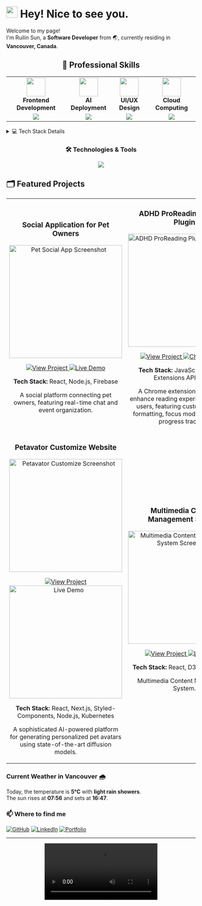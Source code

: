 <h1><img src="https://emojis.slackmojis.com/emojis/images/1531849430/4246/blob-sunglasses.gif?1531849430" width="30"/> Hey! Nice to see you.</h1>

<p>Welcome to my page! </br> I'm Ruilin Sun, a <b>Software Developer</b> from 🌏, currently residing in <img src="https://cdn-icons-png.flaticon.com/512/197/197430.png" width="13"/> <b>Vancouver, Canada</b>. </p>

<!-- 🚀 Professional Skills -->
<h2 align="center">🚀 Professional Skills</h2>

<div align="center">

  <table>
    <tr>
      <td align="center"><img src="https://img.icons8.com/ios-filled/50/4B0082/react-native.png" width="50"/><br><b>Frontend Development</b></td>
      <td align="center"><img src="https://img.icons8.com/ios-filled/50/0E2F44/artificial-intelligence.png" width="50"/><br><b>AI Deployment</b></td>
      <td align="center"><img src="https://img.icons8.com/ios-filled/50/FF69B4/design.png" width="50"/><br><b>UI/UX Design</b></td>
      <td align="center"><img src="https://img.icons8.com/ios-filled/50/008080/cloud.png" width="50"/><br><b>Cloud Computing</b></td>
    </tr>
    <tr>
      <td align="center">
        <img src="https://progress-bar.dev/90/?title=Frontend&width=200&color=4B0082"/>
      </td>
      <td align="center">
        <img src="https://progress-bar.dev/85/?title=AI-Deploy&width=200&color=0E2F44"/>
      </td>
      <td align="center">
        <img src="https://progress-bar.dev/80/?title=UI-Design&width=200&color=FF69B4"/>
      </td>
      <td align="center">
        <img src="https://progress-bar.dev/75/?title=Cloud-Computing&width=200&color=008080"/>
      </td>
    </tr>
  </table>

</div>

<!-- 详细技能树 -->
<details>
<summary>💻 Tech Stack Details</summary>

<div align="center">

|                                          Frontend Development                                          |                                            Cloud & DevOps                                            |                                                         UI/UX Design                                                          |
| :----------------------------------------------------------------------------------------------------: | :--------------------------------------------------------------------------------------------------: | :---------------------------------------------------------------------------------------------------------------------------: |
|        ![React](https://img.shields.io/badge/React-Expert-blue?style=for-the-badge&logo=react)         |     ![AWS](https://img.shields.io/badge/AWS-Advanced-orange?style=for-the-badge&logo=amazon-aws)     |                  ![Figma](https://img.shields.io/badge/Figma-Advanced-purple?style=for-the-badge&logo=figma)                  |
| ![TypeScript](https://img.shields.io/badge/TypeScript-Expert-blue?style=for-the-badge&logo=typescript) |     ![Docker](https://img.shields.io/badge/Docker-Advanced-blue?style=for-the-badge&logo=docker)     | ![Styled Components](https://img.shields.io/badge/Styled_Components-Advanced-pink?style=for-the-badge&logo=styled-components) |
|      ![Redux](https://img.shields.io/badge/Redux-Advanced-purple?style=for-the-badge&logo=redux)       | ![Firebase](https://img.shields.io/badge/Firebase-Advanced-yellow?style=for-the-badge&logo=firebase) |                   ![Sass](https://img.shields.io/badge/Sass-Advanced-cc6699?style=for-the-badge&logo=sass)                    |

</div>
</details>

<!-- 技能图标墙 -->
<div align="center">
  <h3>🛠️ Technologies & Tools</h3>
  
  <p>
    <img src="https://skillicons.dev/icons?i=react,redux,ts,js,nodejs,firebase,docker,aws,figma,sass" />
  </p>
</div>

<!-- 项目展示集 -->
<h2>🗂 Featured Projects</h2>

<div align="center">
  <table>
    <tr>
      <td width="50%">
        <h3 align="center">Social Application for Pet Owners</h3>
        <div align="center">
          <img src="project-screenshot.png" width="300" alt="Pet Social App Screenshot"/>
          <p>
            <a href="https://github.com/ruilinlin/bark_buddy">
              <img src="https://img.shields.io/badge/View_Project-4e4e4e?style=for-the-badge&logo=github" alt="View Project"/>
            </a>
            <a href="https://ruilinsun.myportfolio.com/social-application-for-pet-owner">
              <img src="https://img.shields.io/badge/Chrome_Store-4285F4?style=for-the-badge&logo=google-chrome&logoColor=white" alt="Live Demo"/>
            </a>
          </p>
          <p><strong>Tech Stack:</strong> React, Node.js, Firebase</p>
          <p>A social platform connecting pet owners, featuring real-time chat and event organization.</p>
        </div>
      </td>
      <td width="50%">
        <h3 align="center">ADHD ProReading Chrome Plugin</h3>
        <div align="center">
          <img src="adhd-plugin-screenshot.png" width="300" alt="ADHD ProReading Plugin Screenshot"/>
          <p>
            <a href="https://github.com/ruilinlin/adhd-reading-plugin">
              <img src="https://img.shields.io/badge/View_Project-4e4e4e?style=for-the-badge&logo=github" alt="View Project"/>
            </a>
            <a href="https://chrome.google.com/webstore/detail/your-plugin-id">
              <img src="https://img.shields.io/badge/Chrome_Store-4285F4?style=for-the-badge&logo=google-chrome&logoColor=white" alt="Chrome Store"/>
            </a>
          </p>
          <p><strong>Tech Stack:</strong> JavaScript, Chrome Extensions API, React</p>
          <p>A Chrome extension designed to enhance reading experience for ADHD users, featuring customizable text formatting, focus mode, and reading progress tracking.</p>
        </div>
      </td>
    </tr>
    <tr>
      <td width="50%">
        <h3 align="center">Petavator Customize Website</h3>
        <div align="center">
          <img src="petavator-screenshot.png" width="300" alt="Petavator Customize Screenshot"/>
          <p>
            <a href="https://github.com/ruilinlin/PetAvatarGenerator">
              <img src="https://img.shields.io/badge/View_Project-4e4e4e?style=for-the-badge&logo=github" alt="View Project"/>
            </a>
  <a href="https://www.youtube.com/watch?v=你的视频ID">
    <img src="video-thumbnail.png" width="300" alt="Live Demo"/> 
            </a>
          </p>
          <p><strong>Tech Stack:</strong> React, Next.js, Styled-Components, Node.js, Kubernetes</p>
          <p>A sophisticated AI-powered platform for generating personalized pet avatars using state-of-the-art diffusion models.</p>
        </div>
      </td>
      <td width="50%">
        <h3 align="center">Multimedia Content Management System</h3>
        <div align="center">
          <img src="project-screenshot-2.png" width="300" alt="Multimedia Content Management System Screenshot"/>
          <p>
            <a href="https://github.com/ruilinsun/geospatial-visualization">
              <img src="https://img.shields.io/badge/View_Project-4e4e4e?style=for-the-badge&logo=github" alt="View Project"/>
            </a>
            <a href="https://geospatial-viz.demo.link">
              <img src="https://img.shields.io/badge/Live_Demo-FF3850?style=for-the-badge&logo=html5" alt="Live Demo"/>
            </a>
          </p>
          <p><strong>Tech Stack:</strong> React, D3.js, TypeScript</p>
          <p>Multimedia Content Management System.</p>
        </div>
      </td>
    </tr>
  </table>
</div>

<!-- 编码统计 -->
<!-- <div align="center">
  <table>
    <tr>
      <td align="center">
        <img src="https://github-readme-stats.vercel.app/api/top-langs/?username=ruilinsun&layout=compact&theme=radical" alt="Programming Language Stats" />
      </td>
      <td align="center">
        <img src="https://github-profile-summary-cards.vercel.app/api/cards/productive-time?username=ruilinsun&theme=radical" alt="Coding Time Distribution" />
      </td>
    </tr>
  </table>
</div> -->

<!-- Weather in Vancouver -->
<h3>Current Weather in Vancouver 🌧️</h3>
<p>Today, the temperature is <b>5°C</b> with <b>light rain showers</b>.<br>
The sun rises at <b>07:56</b> and sets at <b>16:47</b>.</p>

<!-- Contact Information -->
<h3>📫 Where to find me</h3>
<p>
  <a href="https://github.com/ruilinsun"><img alt="GitHub" src="https://img.shields.io/badge/-GitHub-181717?logo=github&logoColor=white"/></a>
  <a href="https://linkedin.com/in/ruilinsun"><img alt="LinkedIn" src="https://img.shields.io/badge/-LinkedIn-0A66C2?logo=linkedin&logoColor=white"/></a>
  <a href="https://ruilinsun.dev"><img alt="Portfolio" src="https://img.shields.io/badge/-Portfolio-F24E1E?logo=figma&logoColor=white"/></a>
</p>

---

<!-- <p align="center">This <i>README</i> file is updated <b>every 3 hours</b> via GitHub Actions!</p>
<p align="center"><img src="https://github.com/ruilinsun/ruilinsun/workflows/README%20build/badge.svg" /></p> -->

<div align="center">
  <video width="300" controls>
    <source src="demo.mp4" type="video/mp4">
  </video>
</div>
